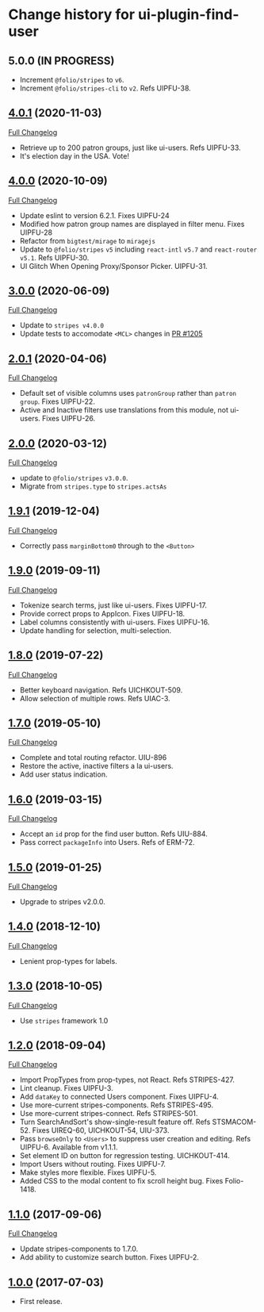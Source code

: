 # Change history for ui-plugin-find-user

## 5.0.0 (IN PROGRESS)

* Increment `@folio/stripes` to `v6`.
* Increment `@folio/stripes-cli` to `v2`. Refs UIPFU-38.

## [4.0.1](https://github.com/folio-org/ui-plugin-find-user/tree/v4.0.1) (2020-11-03)
[Full Changelog](https://github.com/folio-org/ui-plugin-find-user/compare/v4.0.0...v4.0.1)

* Retrieve up to 200 patron groups, just like ui-users. Refs UIPFU-33.
* It's election day in the USA. Vote!

## [4.0.0](https://github.com/folio-org/ui-plugin-find-user/tree/v4.0.0) (2020-10-09)
[Full Changelog](https://github.com/folio-org/ui-plugin-find-user/compare/v3.0.0...v4.0.0)

* Update eslint to version 6.2.1. Fixes UIPFU-24
* Modified how patron group names are displayed in filter menu. Fixes UIPFU-28
* Refactor from `bigtest/mirage` to `miragejs`
* Update to `@folio/stripes` `v5` including `react-intl` `v5.7` and `react-router` `v5.1`. Refs UIPFU-30.
* UI Glitch When Opening Proxy/Sponsor Picker. UIPFU-31.

## [3.0.0](https://github.com/folio-org/ui-plugin-find-user/tree/v3.0.0) (2020-06-09)
[Full Changelog](https://github.com/folio-org/ui-plugin-find-user/compare/v2.0.1...v3.0.0)

* Update to `stripes v4.0.0`
* Update tests to accomodate `<MCL>` changes in [PR #1205](folio-org/stripes-components/pull/1205)

## [2.0.1](https://github.com/folio-org/ui-plugin-find-user/tree/v2.0.1) (2020-04-06)
[Full Changelog](https://github.com/folio-org/ui-plugin-find-user/compare/v2.0.0...v2.0.1)

* Default set of visible columns uses `patronGroup` rather than `patron group`. Fixes UIPFU-22.
* Active and Inactive filters use translations from this module, not ui-users. Fixes UIPFU-26.

## [2.0.0](https://github.com/folio-org/ui-plugin-find-user/tree/v2.0.0) (2020-03-12)
[Full Changelog](https://github.com/folio-org/ui-plugin-find-user/compare/v1.9.1...v2.0.0)

* update to `@folio/stripes` `v3.0.0`.
* Migrate from `stripes.type` to `stripes.actsAs`

## [1.9.1](https://github.com/folio-org/ui-plugin-find-user/tree/v1.9.1) (2019-12-04)
[Full Changelog](https://github.com/folio-org/ui-plugin-find-user/compare/v1.9.0...v1.9.1)

* Correctly pass `marginBottom0` through to the `<Button>`

## [1.9.0](https://github.com/folio-org/ui-plugin-find-user/tree/v1.9.0) (2019-09-11)
[Full Changelog](https://github.com/folio-org/ui-plugin-find-user/compare/v1.8.0...v1.9.0)

* Tokenize search terms, just like ui-users. Fixes UIPFU-17.
* Provide correct props to AppIcon. Fixes UIPFU-18.
* Label columns consistently with ui-users. Fixes UIPFU-16.
* Update handling for selection, multi-selection.

## [1.8.0](https://github.com/folio-org/ui-plugin-find-user/tree/v1.8.0) (2019-07-22)
[Full Changelog](https://github.com/folio-org/ui-plugin-find-user/compare/v1.7.0...v1.8.0)

* Better keyboard navigation. Refs UICHKOUT-509.
* Allow selection of multiple rows. Refs UIAC-3.

## [1.7.0](https://github.com/folio-org/ui-plugin-find-user/tree/v1.7.0) (2019-05-10)
[Full Changelog](https://github.com/folio-org/ui-plugin-find-user/compare/v1.6.0...v1.7.0)

* Complete and total routing refactor. UIU-896
* Restore the active, inactive filters a la ui-users.
* Add user status indication.

## [1.6.0](https://github.com/folio-org/ui-plugin-find-user/tree/v1.6.0) (2019-03-15)
[Full Changelog](https://github.com/folio-org/ui-plugin-find-user/compare/v1.5.0...v1.6.0)

* Accept an `id` prop for the find user button. Refs UIU-884.
* Pass correct `packageInfo` into Users. Refs of ERM-72.

## [1.5.0](https://github.com/folio-org/ui-plugin-find-user/tree/v1.5.0) (2019-01-25)
[Full Changelog](https://github.com/folio-org/ui-plugin-find-user/compare/v1.4.0...v1.5.0)

* Upgrade to stripes v2.0.0.

## [1.4.0](https://github.com/folio-org/ui-plugin-find-user/tree/v1.4.0) (2018-12-10)
[Full Changelog](https://github.com/folio-org/ui-plugin-find-user/compare/v1.3.0...v1.4.0)

* Lenient prop-types for labels.

## [1.3.0](https://github.com/folio-org/ui-plugin-find-user/tree/v1.3.0) (2018-10-05)
[Full Changelog](https://github.com/folio-org/ui-plugin-find-user/compare/v1.2.0...v1.3.0)

* Use `stripes` framework 1.0

## [1.2.0](https://github.com/folio-org/ui-plugin-find-user/tree/v1.2.0) (2018-09-04)
[Full Changelog](https://github.com/folio-org/ui-plugin-find-user/compare/v1.1.0...v1.2.0)

* Import PropTypes from prop-types, not React. Refs STRIPES-427.
* Lint cleanup. Fixes UIPFU-3.
* Add `dataKey` to connected Users component. Fixes UIPFU-4.
* Use more-current stripes-components. Refs STRIPES-495.
* Use more-current stripes-connect. Refs STRIPES-501.
* Turn SearchAndSort's show-single-result feature off. Refs STSMACOM-52. Fixes UIREQ-60, UICHKOUT-54, UIU-373.
* Pass `browseOnly` to `<Users>` to suppress user creation and editing. Refs UIPFU-6. Available from v1.1.1.
* Set element ID on button for regression testing. UICHKOUT-414.
* Import Users without routing. Fixes UIPFU-7.
* Make styles more flexible. Fixes UIPFU-5.
* Added CSS to the modal content to fix scroll height bug. Fixes Folio-1418.

## [1.1.0](https://github.com/folio-org/ui-plugin-find-user/tree/v1.1.0) (2017-09-06)
[Full Changelog](https://github.com/folio-org/ui-plugin-find-user/compare/v1.0.0...v1.1.0)

* Update stripes-components to 1.7.0.
* Add ability to customize search button. Fixes UIPFU-2.

## [1.0.0](https://github.com/folio-org/ui-plugin-find-user/tree/v1.0.0) (2017-07-03)

* First release.
